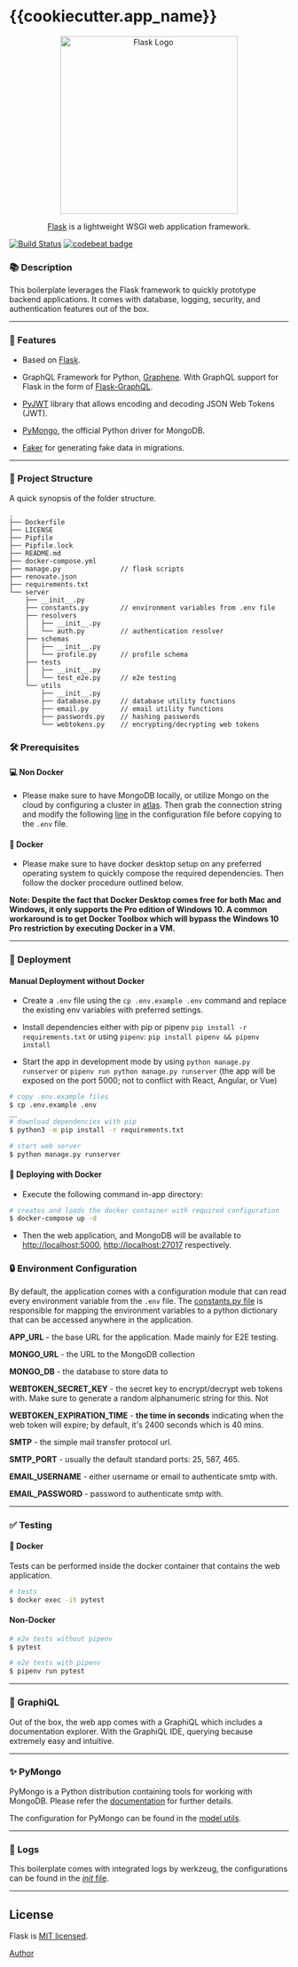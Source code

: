 # {{cookiecutter.app_name}}

<p align="center">
  <a href="https://palletsprojects.com/p/flask/" target="blank"><img src="https://cdn.hashnode.com/res/hashnode/image/upload/v1518503935975/S1_-_WePM.png" width="320" alt="Flask Logo" /></a>
</p>

<p align="center"><a href="https://palletsprojects.com/p/flask/">Flask</a> is a lightweight WSGI web application framework.</p>

[![Build Status](https://travis-ci.org/msanvarov/flask-graphql-mongo-boilerplate.svg?branch=master)](https://travis-ci.org/msanvarov/flask-graphql-mongo-boilerplate)
[![codebeat badge](https://codebeat.co/badges/f8a6a8af-4118-4bfb-b329-e76c1fe4a5a0)](https://codebeat.co/projects/github-com-msanvarov-flask-graphql-mongo-boilerplate-master)

### 📚 Description

This boilerplate leverages the Flask framework to quickly prototype backend applications. It comes with database, logging, security, and authentication features out of the box.

---

### 🍬 Features

- Based on [Flask](https://github.com/pallets/flask).

- GraphQL Framework for Python, [Graphene](https://github.com/graphql-python/graphene). With GraphQL support for Flask in the form of [Flask-GraphQL](https://github.com/graphql-python/flask-graphql).

- [PyJWT](https://github.com/jpadilla/pyjwt) library that allows encoding and decoding JSON Web Tokens (JWT).

- [PyMongo](https://github.com/mongodb/mongo-python-driver), the official Python driver for MongoDB.

- [Faker](https://github.com/joke2k/faker) for generating fake data in migrations.

---

### 🌱 Project Structure

A quick synopsis of the folder structure.

```text
.
├── Dockerfile
├── LICENSE
├── Pipfile
├── Pipfile.lock
├── README.md
├── docker-compose.yml
├── manage.py               // flask scripts
├── renovate.json
├── requirements.txt
└── server
    ├── __init__.py
    ├── constants.py        // environment variables from .env file
    ├── resolvers
    │   ├── __init__.py
    │   └── auth.py         // authentication resolver
    ├── schemas
    │   ├── __init__.py
    │   └── profile.py      // profile schema
    ├── tests
    │   ├── __init__.py
    │   └── test_e2e.py     // e2e testing
    └── utils
        ├── __init__.py
        ├── database.py     // database utility functions
        ├── email.py        // email utility functions
        ├── passwords.py    // hashing passwords
        └── webtokens.py    // encrypting/decrypting web tokens
```

### 🛠️ Prerequisites

#### 💻 Non Docker

- Please make sure to have MongoDB locally, or utilize Mongo on the cloud by configuring a cluster in [atlas](https://www.mongodb.com/cloud/atlas). Then grab the connection string and modify the following [line](https://github.com/msanvarov/flask-graphql-mongo/blob/master/.env.example#L6) in the configuration file before copying to the `.env` file.

#### 🐳 Docker

- Please make sure to have docker desktop setup on any preferred operating system to quickly compose the required dependencies. Then follow the docker procedure outlined below.

**Note: Despite the fact that Docker Desktop comes free for both Mac and Windows, it only supports the Pro edition of Windows 10. A common workaround is to get Docker Toolbox which will bypass the Windows 10 Pro restriction by executing Docker in a VM.**

---

### 🚀 Deployment

#### Manual Deployment without Docker

- Create a `.env` file using the `cp .env.example .env` command and replace the existing env variables with preferred settings.

- Install dependencies either with pip or pipenv `pip install -r requirements.txt` or using `pipenv`: `pip install pipenv && pipenv install`

- Start the app in development mode by using `python manage.py runserver` or `pipenv run python manage.py runserver` (the app will be exposed on the port 5000; not to conflict with React, Angular, or Vue)

```bash
# copy .env.example files
$ cp .env.example .env
__
# download dependencies with pip
$ python3 -m pip install -r requirements.txt

# start web server
$ python manage.py runserver
```

#### 🐳 Deploying with Docker

- Execute the following command in-app directory:

```bash
# creates and loads the docker container with required configuration
$ docker-compose up -d
```

- Then the web application, and MongoDB will be available to [http://localhost:5000](http://localhost:5000/), [http://localhost:27017](http://localhost:27017/) respectively.

### 🔒 Environment Configuration

By default, the application comes with a configuration module that can read every environment variable from the `.env` file. The [constants.py file](https://github.com/msanvarov/flask-graphql-mongo/blob/master/constants.py) is responsible for mapping the environment variables to a python dictionary that can be accessed anywhere in the application.

**APP_URL** - the base URL for the application. Made mainly for E2E testing.

**MONGO_URL** - the URL to the MongoDB collection

**MONGO_DB** - the database to store data to

**WEBTOKEN_SECRET_KEY** - the secret key to encrypt/decrypt web tokens with. Make sure to generate a random alphanumeric string for this. Not

**WEBTOKEN_EXPIRATION_TIME** - **the time in seconds** indicating when the web token will expire; by default, it's 2400 seconds which is 40 mins.

**SMTP** - the simple mail transfer protocol url.

**SMTP_PORT** - usually the default standard ports: 25, 587, 465.

**EMAIL_USERNAME** - either username or email to authenticate smtp with.

**EMAIL_PASSWORD** - password to authenticate smtp with.

---

### ✅ Testing

#### 🐳 Docker

Tests can be performed inside the docker container that contains the web application.

```bash
# tests
$ docker exec -it pytest
```

#### Non-Docker

```bash
# e2e tests without pipenv
$ pytest

# e2e tests with pipenv
$ pipenv run pytest
```

---

### 📝 GraphiQL

Out of the box, the web app comes with a GraphiQL which includes a documentation explorer. With the GraphiQL IDE, querying because extremely easy and intuitive.

---

### ✨ PyMongo

PyMongo is a Python distribution containing tools for working with MongoDB. Please refer the [documentation](https://api.mongodb.com/python/current/) for further details.

The configuration for PyMongo can be found in the [model utils](https://github.com/msanvarov/flask-graphql-mongo/blob/master/utils/model.py#L7).

---

### 📃 Logs

This boilerplate comes with integrated logs by werkzeug, the configurations can be found in the [_init_ file](https://github.com/msanvarov/flask-graphql-mongo/blob/master/__init__.py#L8).

---

## License

Flask is [MIT licensed](../LICENSE).

[Author](https://msanvarov.github.io/personal-portfolio/)
